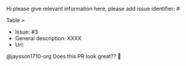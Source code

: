 Hi
please give relevant information here, please add issue identifier: *#*

Table >
- Issue: #3 
- General description:  XXXX
- Url:

@jaysson1710-org Does this PR look great?? 🤞
